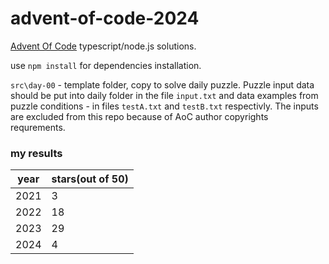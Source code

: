 # advent-of-code-2024

[Advent Of Code](https://adventofcode.com) typescript/node.js solutions.

use `npm install` for dependencies installation.

`src\day-00` - template folder, copy to solve daily puzzle. Puzzle input data should be put into daily folder in the file `input.txt` and data examples from puzzle conditions - in files `testA.txt` and `testB.txt` respectivly. The inputs are excluded from this repo because of AoC author copyrights requrements.

### my results
|year|stars(out of 50)|
|---|---|
| 2021 |  3 |
| 2022 | 18 |
| 2023 | 29 |
| 2024 |  4 |
